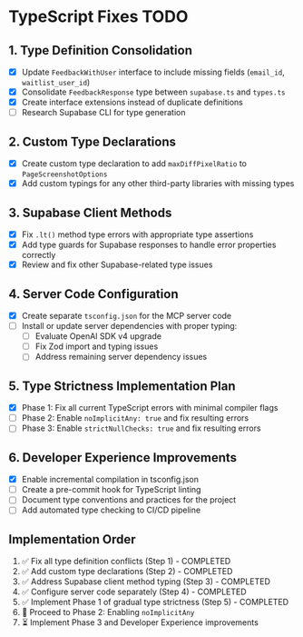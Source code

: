 # TypeScript Fixes TODO

## 1. Type Definition Consolidation

- [x] Update `FeedbackWithUser` interface to include missing fields (`email_id`, `waitlist_user_id`)
- [x] Consolidate `FeedbackResponse` type between `supabase.ts` and `types.ts`
- [x] Create interface extensions instead of duplicate definitions
- [ ] Research Supabase CLI for type generation

## 2. Custom Type Declarations

- [x] Create custom type declaration to add `maxDiffPixelRatio` to `PageScreenshotOptions`
- [x] Add custom typings for any other third-party libraries with missing types

## 3. Supabase Client Methods

- [x] Fix `.lt()` method type errors with appropriate type assertions
- [x] Add type guards for Supabase responses to handle error properties correctly
- [x] Review and fix other Supabase-related type issues

## 4. Server Code Configuration

- [x] Create separate `tsconfig.json` for the MCP server code
- [ ] Install or update server dependencies with proper typing:
  - [ ] Evaluate OpenAI SDK v4 upgrade
  - [ ] Fix Zod import and typing issues
  - [ ] Address remaining server dependency issues

## 5. Type Strictness Implementation Plan

- [x] Phase 1: Fix all current TypeScript errors with minimal compiler flags
- [ ] Phase 2: Enable `noImplicitAny: true` and fix resulting errors
- [ ] Phase 3: Enable `strictNullChecks: true` and fix resulting errors

## 6. Developer Experience Improvements

- [x] Enable incremental compilation in tsconfig.json
- [ ] Create a pre-commit hook for TypeScript linting
- [ ] Document type conventions and practices for the project
- [ ] Add automated type checking to CI/CD pipeline

## Implementation Order

1. ✅ Fix all type definition conflicts (Step 1) - COMPLETED
2. ✅ Add custom type declarations (Step 2) - COMPLETED
3. ✅ Address Supabase client method typing (Step 3) - COMPLETED
4. ✅ Configure server code separately (Step 4) - COMPLETED
5. ✅ Implement Phase 1 of gradual type strictness (Step 5) - COMPLETED
6. 🔄 Proceed to Phase 2: Enabling `noImplicitAny`
7. ⏳ Implement Phase 3 and Developer Experience improvements 